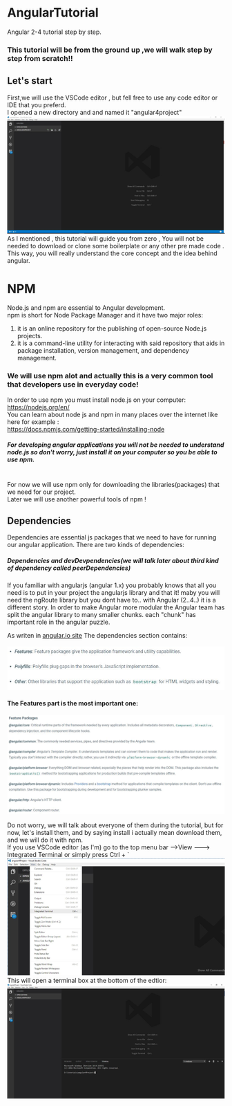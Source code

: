 # AngularTutorial
Angular 2-4 tutorial step by step.

### This tutorial will be from the ground up ,we will walk step by step from scratch!!

## Let's start 
First,we will use the VSCode  editor , but fell free to use any code editor or IDE that you preferd.
<br>
I opened a new directory and and named it "angular4project"
<br>
<img width="900" src="https://github.com/DotanTalitman/AngularTutorial/blob/master/Capture-1.JPG"/>
<br>
As I mentioned , this tutorial will guide you from zero , You will not be needed to download or clone some boilerplate or any other pre made code . This way, you will really understand the core concept and the idea behind angular.
<br>
# NPM

Node.js and npm are essential to Angular development.<br>
npm is short for Node Package Manager and it have two major roles:
1. it is an online repository for the publishing of open-source Node.js projects.
2. it is a command-line utility for interacting with said repository that aids in package installation, version management, and dependency management.

### We will use npm alot and actually this is a very common tool  that developers use in everyday code!
In order to use npm you must install node.js on your computer: 
<br>
https://nodejs.org/en/ 
<br>
You can learn about node js and npm in many places over the internet like here for example :
<br>
https://docs.npmjs.com/getting-started/installing-node
<br>
##### For developing angular applications you will not be needed to understand node.js  so don't worry, just install it on your computer so you be able to use npm.
<br>
For now we will use npm only for downloading the libraries(packages)  that we need for our project.
<br>
Later we will use another powerful tools of npm !
<br>

## Dependencies
Dependencies are essential js packages that we need to have for running our angular application.
There are two kinds of dependencies:
##### Dependencies and devDevpendencies(we will talk later about third kind of dependency called peerDependencies)
If you familiar with angularjs (angular 1.x) you probably knows that all you need is to put in your project the angularjs library and that it! maby you will need the ngRoute library but you dont have to.. with Angular (2..4..)  it is a different story.
In order to make Angular more modular the Angular team has split the angular library to many smaller chunks.
each "chunk" has important role in the angular puzzle.

As writen in <a href="https://angular.io/docs/ts/latest/guide/npm-packages.html#!#dependencies">angular.io site</a>
The dependencies section contains:
<br><br>
  <img src="https://github.com/DotanTalitman/AngularTutorial/blob/master/Capture-2.JPG" with="500"/>
#### The Features part is the most important one:
  <img src="https://github.com/DotanTalitman/AngularTutorial/blob/master/Capture-3.JPG" with="500"/>

Do not worry, we will talk about everyone of them during the tutorial, but for now, let's install them, and by saying install i actually mean download  them, and we will do it with npm.
<br>
If you use VSCode editor (as I'm) go to the top menu bar -->View ---> Integrated Terminal or simply press Ctrl + ` 
 <img src="https://github.com/DotanTalitman/AngularTutorial/blob/master/Capture-4.JPG" with="500"/>
This will open a terminal box at the bottom of the edtior:
 <img src="https://github.com/DotanTalitman/AngularTutorial/blob/master/Capture-5.JPG" with="500"/>







